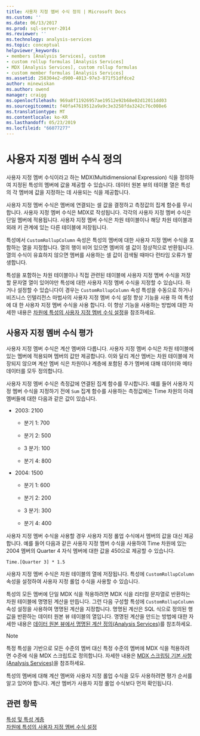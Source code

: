 ```yaml
---
title: 사용자 지정 멤버 수식 정의 | Microsoft Docs
ms.custom: ''
ms.date: 06/13/2017
ms.prod: sql-server-2014
ms.reviewer: ''
ms.technology: analysis-services
ms.topic: conceptual
helpviewer_keywords:
- members [Analysis Services], custom
- custom rollup formulas [Analysis Services]
- MDX [Analysis Services], custom rollup formulas
- custom member formulas [Analysis Services]
ms.assetid: 258304e2-d900-4013-97e3-871f51dfdce2
author: minewiskan
ms.author: owend
manager: craigg
ms.openlocfilehash: 969a8f11926957ae19512e92b68e02d12011dd03
ms.sourcegitcommit: f40fa47619512a9a9c3e3258fda3242c76c008e6
ms.translationtype: MT
ms.contentlocale: ko-KR
ms.lasthandoff: 05/23/2019
ms.locfileid: "66077277"
---
```

# <a name="define-custom-member-formulas"></a>사용자 지정 멤버 수식 정의
  사용자 지정 멤버 수식이라고 하는 MDX(Multidimensional Expression) 식을 정의하여 지정된 특성의 멤버에 값을 제공할 수 있습니다. 데이터 원본 뷰의 테이블 열은 특성의 각 멤버에 값을 지정하는 데 사용되는 식을 제공합니다.  
  
 사용자 지정 멤버 수식은 멤버에 연결되는 셀 값을 결정하고 측정값의 집계 함수를 무시합니다. 사용자 지정 멤버 수식은 MDX로 작성됩니다. 각각의 사용자 지정 멤버 수식은 단일 멤버에 적용됩니다. 사용자 지정 멤버 수식은 차원 테이블이나 해당 차원 테이블과 외래 키 관계에 있는 다른 테이블에 저장됩니다.  
  
 특성에서 `CustomRollupColumn` 속성은 특성의 멤버에 대한 사용자 지정 멤버 수식을 포함하는 열을 지정합니다. 열의 행이 비어 있으면 멤버의 셀 값이 정상적으로 반환됩니다. 열의 수식이 유효하지 않으면 멤버를 사용하는 셀 값이 검색될 때마다 런타임 오류가 발생합니다.  
  
 특성을 포함하는 차원 테이블이나 직접 관련된 테이블에 사용자 지정 멤버 수식을 저장할 문자열 열이 있어야만 특성에 대한 사용자 지정 멤버 수식을 지정할 수 있습니다. 하거나 설정할 수 있습니다이 경우는 `CustomRollupColumn` 속성 특성을 수동으로 하거나 비즈니스 인텔리전스 마법사의 사용자 지정 멤버 수식 설정 향상 기능을 사용 하 여 특성에 대 한 사용자 지정 멤버 수식을 사용 합니다. 이 향상 기능을 사용하는 방법에 대한 자세한 내용은 [차원에 특성의 사용자 지정 멤버 수식 설정](bi-wizard-custom-member-formulas-for-attributes-in-a-dimension.md)을 참조하세요.  
  
## <a name="evaluating-custom-member-formulas"></a>사용자 지정 멤버 수식 평가  
 사용자 지정 멤버 수식은 계산 멤버와 다릅니다. 사용자 지정 멤버 수식은 차원 테이블에 있는 멤버에 적용되며 멤버의 값만 제공합니다. 이와 달리 계산 멤버는 차원 테이블에 저장되지 않으며 계산 멤버 식은 차원이나 계층에 포함된 추가 멤버에 대해 데이터와 메타데이터를 모두 정의합니다.  
  
 사용자 지정 멤버 수식은 측정값에 연결된 집계 함수를 무시합니다. 예를 들어 사용자 지정 멤버 수식을 지정하기 전에 `Sum` 집계 함수를 사용하는 측정값에는 Time 차원의 아래 멤버들에 대한 다음과 같은 값이 있습니다.  
  
-   2003: 2100  
  
    -   분기 1: 700  
  
    -   분기 2: 500  
  
    -   3 분기: 100  
  
    -   분기 4: 800  
  
-   2004: 1500  
  
    -   분기 1: 600  
  
    -   분기 2: 200  
  
    -   3 분기: 300  
  
    -   분기 4: 400  
  
 사용자 지정 멤버 수식을 사용할 경우 사용자 지정 롤업 수식에서 멤버의 값을 대신 제공합니다. 예를 들어 다음과 같은 사용자 지정 멤버 수식을 사용하여 Time 차원에 있는 2004 멤버의 Quarter 4 자식 멤버에 대한 값을 450으로 제공할 수 있습니다.  
  
```  
Time.[Quarter 3] * 1.5  
```  
  
 사용자 지정 멤버 수식은 차원 테이블의 열에 저장됩니다. 특성에 `CustomRollupColumn` 속성을 설정하여 사용자 지정 롤업 수식을 사용할 수 있습니다.  
  
 특성의 모든 멤버에 단일 MDX 식을 적용하려면 MDX 식을 리터럴 문자열로 반환하는 차원 테이블에 명명된 계산을 만듭니다. 그런 다음 구성할 특성에 `CustomRollupColumn` 속성 설정을 사용하여 명명된 계산을 지정합니다. 명명된 계산은 SQL 식으로 정의된 행 값을 반환하는 데이터 원본 뷰 테이블의 열입니다. 명명된 계산을 만드는 방법에 대한 자세한 내용은 [데이터 원본 뷰에서 명명된 계산 정의&#40;Analysis Services&#41;](define-named-calculations-in-a-data-source-view-analysis-services.md)를 참조하세요.  
  
> [!NOTE]  
>  특정 특성을 기반으로 모든 수준의 멤버 대신 특정 수준의 멤버에 MDX 식을 적용하려면 수준에 식을 MDX 스크립트로 정의합니다. 자세한 내용은 [MDX 스크립팅 기본 사항&#40;Analysis Services&#41;](mdx/mdx-scripting-fundamentals-analysis-services.md)을 참조하세요.  
  
 특성의 멤버에 대해 계산 멤버와 사용자 지정 롤업 수식을 모두 사용하려면 평가 순서를 알고 있어야 합니다. 계산 멤버가 사용자 지정 롤업 수식보다 먼저 확인됩니다.  
  
## <a name="see-also"></a>관련 항목  
 [특성 및 특성 계층](../multidimensional-models-olap-logical-dimension-objects/attributes-and-attribute-hierarchies.md)   
 [차원에 특성의 사용자 지정 멤버 수식 설정](bi-wizard-custom-member-formulas-for-attributes-in-a-dimension.md)  
  
  
